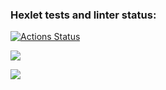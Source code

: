 ### Hexlet tests and linter status:
[![Actions Status](https://github.com/DariaV17/java-project-61/actions/workflows/hexlet-check.yml/badge.svg)](https://github.com/DariaV17/java-project-61/actions)

<a href="https://codeclimate.com/github/DariaV17/java-project-61/maintainability"><img src="https://api.codeclimate.com/v1/badges/7059295f2bf425e0d5d3/maintainability" /></a>


<img src="C:\Users\admin\IdeaProjects\java-project-61">
